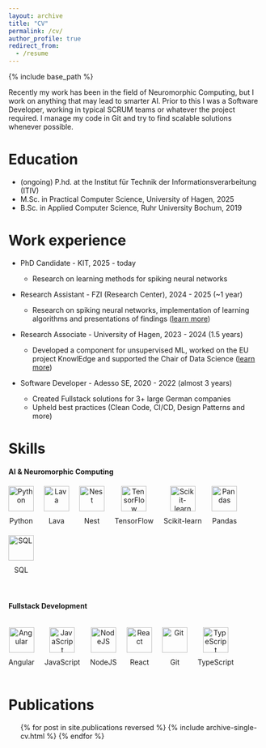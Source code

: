 ```yaml
---
layout: archive
title: "CV"
permalink: /cv/
author_profile: true
redirect_from:
  - /resume
---
```


{% include base_path %}

Recently my work has been in the field of Neuromorphic Computing, but I work on anything that may lead to smarter AI. Prior to this I was a Software Developer, working in typical SCRUM teams or whatever the project required. I manage my code in Git and try to find scalable solutions whenever possible.

Education
======
* (ongoing) P.hd. at the Institut für Technik der Informationsverarbeitung (ITIV) 
* M.Sc. in Practical Computer Science, University of Hagen, 2025
* B.Sc. in Applied Computer Science, Ruhr University Bochum, 2019

Work experience
======
* PhD Candidate - KIT, 2025 - today 
  * Research on learning methods for spiking neural networks

* Research Assistant - FZI (Research Center), 2024 - 2025 (~1 year)
  * Research on spiking neural networks, implementation of learning
    algorithms and presentations of findings ([learn more](/projects/01_cartpole/))

* Research Associate - University of Hagen, 2023 - 2024 (1.5 years)
  * Developed a component for unsupervised ML, worked on the EU project
    KnowlEdge and supported the Chair of Data Science ([learn more](/projects/02_knowledge/))

* Software Developer - Adesso SE, 2020 - 2022 (almost 3 years)
  * Created Fullstack solutions for 3+ large German companies
  * Upheld best practices (Clean Code, CI/CD, Design Patterns and more)

Skills
======
<style>
.skills {
  display: flex;
  flex-wrap: wrap;
  flex-direction: column;
  gap: 20px;
  margin: 20px 0;
}

.skill-row {
  display: flex;
  flex-wrap: wrap;
  gap: 20px;
  margin-bottom: 20px;

  *{
      box-shadow: none !important; /* icons grow when hovered but for some reason they receive a shadow. this fixes that  */
   }
}

.skill-item {
  display: flex;
  flex-direction: column;
  align-items: center;
  text-align: center;
}

.skill-item a {
  display: inline-block;
  transition: transform 0.3s ease;
}

.skill-item a:hover {
  transform: scale(1.15);
}

.skill-item img {
  width: 50px;
  height: 50px;
  margin-bottom: 10px;
}

.skill-text p {
  margin: 0;
}
</style>

<div class="skills">
  <b>AI & Neuromorphic Computing</b>
  <div class="skill-row">
    <div class="skill-item">
      <a href="https://www.python.org" target="_blank">
        <img src="{{ site.baseurl }}/assets/img/skills/python.png" alt="Python">
      </a>
      <div class="skill-text">
        <p>Python</p>
      </div>
    </div>
    <div class="skill-item">
      <a href="https://lava-nc.org" target="_blank">
        <img src="{{ site.baseurl }}/assets/img/skills/lava.png" alt="Lava">
      </a>
      <div class="skill-text">
        <p>Lava</p>
      </div>
    </div>
    <div class="skill-item">
      <a href="https://www.nest-simulator.org" target="_blank">
        <img src="{{ site.baseurl }}/assets/img/skills/nest.png" alt="Nest">
      </a>
      <div class="skill-text">
        <p>Nest</p>
      </div>
    </div>
    <div class="skill-item">
      <a href="https://www.tensorflow.org" target="_blank">
        <img src="{{ site.baseurl }}/assets/img/skills/tensorflow.png" alt="TensorFlow">
      </a>
      <div class="skill-text">
        <p>TensorFlow</p>
      </div>
    </div>
    <div class="skill-item">
      <a href="https://scikit-learn.org" target="_blank">
        <img src="{{ site.baseurl }}/assets/img/skills/sklearn.png" alt="Scikit-learn">
      </a>
      <div class="skill-text">
        <p>Scikit-learn</p>
      </div>
    </div>
    <div class="skill-item">
      <a href="https://pandas.pydata.org" target="_blank">
        <img src="{{ site.baseurl }}/assets/img/skills/pandas.png" alt="Pandas">
      </a>
      <div class="skill-text">
        <p>Pandas</p>
      </div>
    </div>
    <div class="skill-item">
      <a href="https://www.postgresql.org" target="_blank">
        <img src="{{ site.baseurl }}/assets/img/skills/sql.png" alt="SQL">
      </a>
      <div class="skill-text">
        <p>SQL</p>
      </div>
    </div>
  </div>

  <b>Fullstack Development</b>
  <div class="skill-row">
    <div class="skill-item">
      <a href="https://angular.io" target="_blank">
        <img src="{{ site.baseurl }}/assets/img/skills/angular.png" alt="Angular">
      </a>
      <div class="skill-text">
        <p>Angular</p>
      </div>
    </div>
    <div class="skill-item">
      <a href="https://developer.mozilla.org/en-US/docs/Web/JavaScript" target="_blank">
        <img src="{{ site.baseurl }}/assets/img/skills/javascript.png" alt="JavaScript">
      </a>
      <div class="skill-text">
        <p>JavaScript</p>
      </div>
    </div>
    <div class="skill-item">
      <a href="https://nodejs.org" target="_blank">
        <img src="{{ site.baseurl }}/assets/img/skills/node.png" alt="NodeJS">
      </a>
      <div class="skill-text">
        <p>NodeJS</p>
      </div>
    </div>
    <div class="skill-item">
      <a href="https://reactjs.org" target="_blank">
        <img src="{{ site.baseurl }}/assets/img/skills/react.png" alt="React">
      </a>
      <div class="skill-text">
        <p>React</p>
      </div>
    </div>
    <div class="skill-item">
      <a href="https://git-scm.com" target="_blank">
        <img src="{{ site.baseurl }}/assets/img/skills/git.png" alt="Git">
      </a>
      <div class="skill-text">
        <p>Git</p>
      </div>
    </div>
    <div class="skill-item">
      <a href="https://www.typescriptlang.org" target="_blank">
        <img src="{{ site.baseurl }}/assets/img/skills/typescript.png" alt="TypeScript">
      </a>
      <div class="skill-text">
        <p>TypeScript</p>
      </div>
    </div>
  </div>
</div>




Publications
======
<ul>{% for post in site.publications reversed %}
  {% include archive-single-cv.html %}
{% endfor %}</ul>

<!-- Talks
======
  <ul>{% for post in site.talks reversed %}
    {% include archive-single-talk-cv.html  %}
  {% endfor %}</ul> -->
  
<!-- Teaching
======
  <ul>{% for post in site.teaching reversed %}
    {% include archive-single-cv.html %}
  {% endfor %}</ul> -->
  
<!-- Service and leadership
======
* Currently signed in to 43 different slack teams -->
